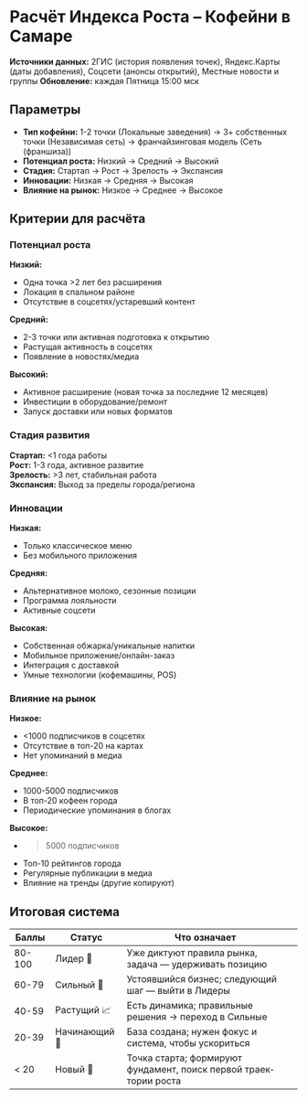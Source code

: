 # Расчёт Индекса Роста – Кофейни в Самаре

**Источники данных:** 2ГИС (история появления точек), Яндекс.Карты (даты добавления), Соцсети (анонсы открытий), Местные новости и группы
**Обновление:** каждая Пятница 15:00 мск

## Параметры

- **Тип кофейни:** 1-2 точки (Локальные заведения) → 3+ собственных точки (Независимая сеть) → франчайзинговая модель (Сеть (франшиза))
- **Потенциал роста:** Низкий → Средний → Высокий
- **Стадия:** Стартап → Рост → Зрелость → Экспансия
- **Инновации:** Низкая → Средняя → Высокая
- **Влияние на рынок:** Низкое → Среднее → Высокое

## Критерии для расчёта

### Потенциал роста

**Низкий:**
- Одна точка >2 лет без расширения
- Локация в спальном районе
- Отсутствие в соцсетях/устаревший контент

**Средний:**
- 2-3 точки или активная подготовка к открытию
- Растущая активность в соцсетях
- Появление в новостях/медиа

**Высокий:**
- Активное расширение (новая точка за последние 12 месяцев)
- Инвестиции в оборудование/ремонт
- Запуск доставки или новых форматов

### Стадия развития

**Стартап:** <1 года работы  
**Рост:** 1-3 года, активное развитие  
**Зрелость:** >3 лет, стабильная работа  
**Экспансия:** Выход за пределы города/региона

### Инновации

**Низкая:**
- Только классическое меню
- Без мобильного приложения

**Средняя:**
- Альтернативное молоко, сезонные позиции
- Программа лояльности
- Активные соцсети

**Высокая:**
- Собственная обжарка/уникальные напитки
- Мобильное приложение/онлайн-заказ
- Интеграция с доставкой
- Умные технологии (кофемашины, POS)
### Влияние на рынок

**Низкое:**
- <1000 подписчиков в соцсетях
- Отсутствие в топ-20 на картах
- Нет упоминаний в медиа

**Среднее:**
- 1000-5000 подписчиков
- В топ-20 кофеен города
- Периодические упоминания в блогах

**Высокое:**
- > 5000 подписчиков
- Топ-10 рейтингов города
- Регулярные публикации в медиа
- Влияние на тренды (другие копируют)
## Итоговая система

| Баллы  | Статус        | Что означает                                                      |     |
| ------ | ------------- | ----------------------------------------------------------------- | --- |
| 80-100 | Лидер 👑      | Уже диктуют правила рынка, задача — удерживать позицию            |     |
| 60-79  | Сильный 💪    | Устоявшийся бизнес; следующий шаг — выйти в Лидеры                |     |
| 40-59  | Растущий 📈   | Есть динамика; правильные решения → переход в Сильные             |     |
| 20-39  | Начинающий 🚀 | База создана; нужен фокус и система, чтобы ускориться             |     |
| < 20   | Новый 🌱      | Точка старта; формируют фундамент, поиск первой траек­тории роста |     |
